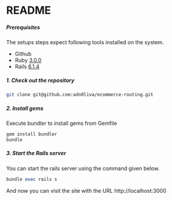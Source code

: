 # README

##### Prerequisites

The setups steps expect following tools installed on the system.

- Github
- Ruby [3.0.0](https://www.ruby-lang.org/en/documentation/installation/)
- Rails [6.1.4](https://rubyonrails.org/)

##### 1. Check out the repository

```bash
git clone git@github.com:adn0liva/ecommerce-routing.git
```

##### 2. Install gems

Execute bundler to install gems from Gemfile

```bash
gem install bundler
bundle
```

##### 3. Start the Rails server

You can start the rails server using the command given below.

```ruby
bundle exec rails s
```

And now you can visit the site with the URL http://localhost:3000